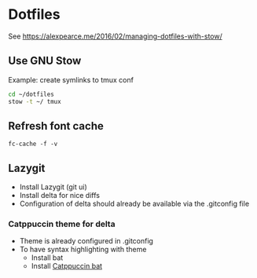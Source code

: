 # Dotfiles

See https://alexpearce.me/2016/02/managing-dotfiles-with-stow/

## Use GNU Stow

Example: create symlinks to tmux conf

```bash
cd ~/dotfiles
stow -t ~/ tmux
```

## Refresh font cache

`fc-cache -f -v`

## Lazygit

- Install Lazygit (git ui)
- Install delta for nice diffs
- Configuration of delta should already be available via the .gitconfig file

### Catppuccin theme for delta

- Theme is already configured in .gitconfig
- To have syntax highlighting with theme
    - Install bat
    - Install [Catppuccin bat](https://github.com/catppuccin/bat/tree/main)
